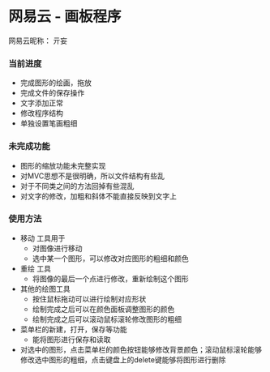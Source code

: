 # 网易云 - 画板程序



网易云昵称： 亓妄



### 当前进度

- 完成图形的绘画，拖放
- 完成文件的保存操作
- 文字添加正常
- 修改程序结构
- 单独设置笔画粗细


### 未完成功能

- 图形的缩放功能未完整实现
- 对MVC思想不是很明确，所以文件结构有些乱
- 对于不同类之间的方法回掉有些混乱
- 对文字的修改，加粗和斜体不能直接反映到文字上

### 使用方法

- 移动 工具用于
  - 对图像进行移动
  - 选中某一个图形，可以修改对应图形的粗细和颜色
- 重绘 工具
  - 将图像的最后一个点进行修改，重新绘制这个图形
- 其他的绘图工具
  - 按住鼠标拖动可以进行绘制对应形状
  - 绘制完成之后可以在颜色面板调整图形的颜色
  - 绘制完成之后可以滚动鼠标滚轮修改图形的粗细
- 菜单栏的新建，打开，保存等功能
  - 能将图形进行保存和读取
- 对选中的图形，点击菜单栏的颜色按钮能够修改背景颜色；滚动鼠标滚轮能够修改选中图形的粗细，点击键盘上的delete键能够将图形进行删除